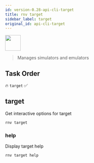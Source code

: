 ```yaml
---
id: version-0.28-api-cli-target
title: rnv target
sidebar_label: target
original_id: api-cli-target
---
```


<img src="https://renative.org/img/ic_cli.png" width=50 height=50 />

> Manages simulators and emulators

## Task Order

🔥 `target`  ✅

## target

Get interactive options for target

```bash
rnv target
```

### help

Display target help

```bash
rnv target help
```
